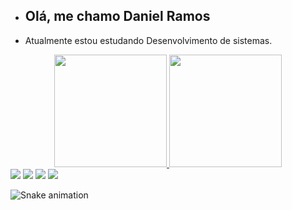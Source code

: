 - ## Olá, me chamo Daniel Ramos
- Atualmente estou estudando Desenvolvimento de sistemas. 

<div align="center">
 <a href="https://github.com/DanielRamos47">
 <img height="180em" src="https://github-readme-stats.vercel.app/api?username=DanielRamos47&show_icons=true&theme=dark&include_all_commits=true&count_private=true"/>
 <img height="180em" src="https://github-readme-stats.vercel.app/api/top-langs/?username=DanielRamos47&layout=compact&langs_count=7&theme=dark"/>
</div>
  
 <div>
      <a href="https://instagram.com/daniel.r021" target="_blank"><img src="https://img.shields.io/badge/-Instagram-%23E4405F?style=for-the-badge&logo=instagram&logoColor=green" target="_blank"></a>
    	<a href="https://www.twitch.tv/borgesbdo" target="_blank"><img src="https://img.shields.io/badge/Twitch-9146FF?style=for-the-badge&logo=twitch&logoColor=green" target="_blank"></a>
      <a href = "mailto:danielramosblu007@gmail.com"><img src="https://img.shields.io/badge/-Gmail-%23333?style=for-the-badge&logo=gmail&logoColor=green" target="_blank"></a>
      <a href="https://www.linkedin.com/in/daniel-ramos-4a8805232" target="_blank"><img src="https://img.shields.io/badge/-LinkedIn-%230077B5?style=for-the-badge&logo=linkedin&logoColor=green" target="_blank"></a> 
 
  ![Snake animation](https://github.com/DanielRamos47/rafaballerini/blob/output/github-contribution-grid-snake.svg)
 
</div>
